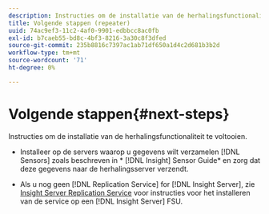 ```yaml
---
description: Instructies om de installatie van de herhalingsfunctionaliteit te voltooien.
title: Volgende stappen (repeater)
uuid: 74ac9ef3-11c2-4af0-9901-edbbcc8ac0fb
exl-id: b7caeb55-bd8c-4bf3-8216-3a30c8f3dfed
source-git-commit: 235b8816c7397ac1ab71df650a1d4c2d681b3b2d
workflow-type: tm+mt
source-wordcount: '71'
ht-degree: 0%

---
```


# Volgende stappen{#next-steps}

Instructies om de installatie van de herhalingsfunctionaliteit te voltooien.

* Installeer op de servers waarop u gegevens wilt verzamelen [!DNL Sensors] zoals beschreven in * [!DNL Insight] Sensor Guide* en zorg dat deze gegevens naar de herhalingsserver verzendt.

* Als u nog geen [!DNL Replication Service] for [!DNL Insight Server], zie [Insight Server Replication Service](../../../../home/c-inst-svr/c-ins-svr-rep-svc/c-ins-svr-rep-svc.md#concept-926e654e80d943a0b6ac44a82a510d92) voor instructies voor het installeren van de service op een [!DNL Insight Server] FSU.
